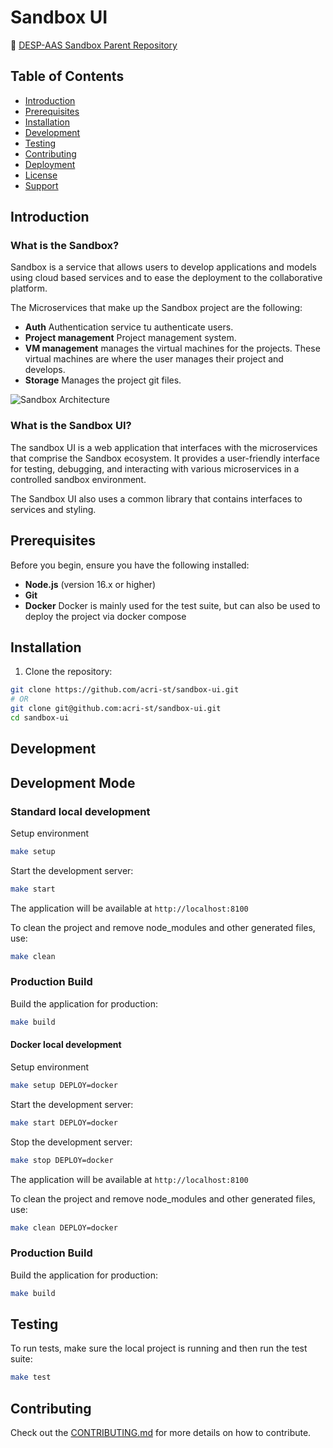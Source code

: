 # Sandbox UI

📌 [DESP-AAS Sandbox Parent Repository](https://github.com/acri-st/DESP-AAS-Sandbox)

## Table of Contents

- [Introduction](#Introduction)
- [Prerequisites](#prerequisites)
- [Installation](#installation)
- [Development](#development)
- [Testing](#testing)
- [Contributing](#contributing)
- [Deployment](#deployment)
- [License](#license)
- [Support](#support)

## Introduction

###  What is the Sandbox?

Sandbox is a service that allows users to develop applications and models using cloud based services and to ease the deployment to the collaborative platform.

The Microservices that make up the Sandbox project are the following: 
- **Auth** Authentication service tu authenticate users.
- **Project management** Project management system.
- **VM management** manages the virtual machines for the projects. These virtual machines are where the user manages their project and develops.
- **Storage** Manages the project git files.

![Sandbox Architecture](https://github.com/acri-st/sandbox-ui/blob/main/docs/architecture.png?raw=true)


### What is the Sandbox UI?

The sandbox UI is a web application that interfaces with the microservices that comprise the Sandbox ecosystem. It provides a user-friendly interface for testing, debugging, and interacting with various microservices in a controlled sandbox environment.

The Sandbox UI also uses a common library that contains interfaces to services and styling.

## Prerequisites

Before you begin, ensure you have the following installed:
- **Node.js** (version 16.x or higher)
- **Git** 
- **Docker** Docker is mainly used for the test suite, but can also be used to deploy the project via docker compose

## Installation

1. Clone the repository:
```bash
git clone https://github.com/acri-st/sandbox-ui.git
# OR
git clone git@github.com:acri-st/sandbox-ui.git
cd sandbox-ui
```

## Development

## Development Mode

### Standard local development

Setup environment
```bash
make setup
```

Start the development server:
```bash
make start
```

The application will be available at `http://localhost:8100`

To clean the project and remove node_modules and other generated files, use:
```bash
make clean
```

### Production Build

Build the application for production:
```bash
make build
```
#### Docker local development 
Setup environment
```bash
make setup DEPLOY=docker
```

Start the development server:
```bash
make start DEPLOY=docker
```

Stop the development server:
```bash
make stop DEPLOY=docker
```

The application will be available at `http://localhost:8100`

To clean the project and remove node_modules and other generated files, use:
```bash
make clean DEPLOY=docker
```

### Production Build

Build the application for production:
```bash
make build
```

## Testing

To run tests, make sure the local project is running and then run the test suite:
```bash
make test
```

## Contributing

Check out the [CONTRIBUTING.md](CONTRIBUTING.md) for more details on how to contribute.
